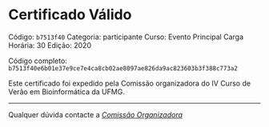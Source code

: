 # Certificado Válido

Código: `b7513f40`
Categoria: participante
Curso: Evento Principal
Carga Horária: 30
Edição: 2020


Código completo: `b7513f40e6b01e37e9ce7e4ca8cb02ae8097ae826da9ac823603b3f388c773a2`


Este certificado foi expedido pela Comissão organizadora do IV Curso de Verão em Bioinformática da UFMG.

----

Qualquer dúvida contacte a [_Comissão Organizadora_](<mailto:cursobioinfoufmg@gmail.com$subject=[Certificados]>)

